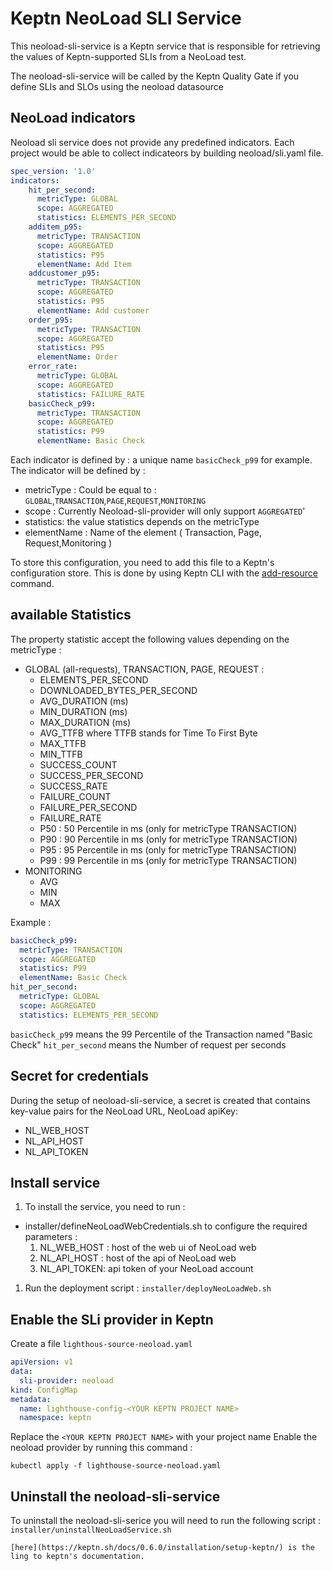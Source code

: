 # Keptn NeoLoad SLI Service

This neoload-sli-service is a Keptn service that is responsible for retrieving the values of Keptn-supported SLIs from a NeoLoad test.

The neoload-sli-service will be called by the Keptn Quality Gate if you define SLIs and SLOs using the neoload datasource

## NeoLoad indicators
Neoload sli service does not provide any predefined indicators.
Each project would be able to collect indicateors by building neoload/sli.yaml file.

```yaml
spec_version: '1.0'
indicators:
    hit_per_second:
      metricType: GLOBAL
      scope: AGGREGATED
      statistics: ELEMENTS_PER_SECOND
    additem_p95:
      metricType: TRANSACTION
      scope: AGGREGATED
      statistics: P95
      elementName: Add Item
    addcustomer_p95:
      metricType: TRANSACTION
      scope: AGGREGATED
      statistics: P95
      elementName: Add customer
    order_p95:
      metricType: TRANSACTION
      scope: AGGREGATED
      statistics: P95
      elementName: Order
    error_rate:
      metricType: GLOBAL
      scope: AGGREGATED
      statistics: FAILURE_RATE
    basicCheck_p99:
      metricType: TRANSACTION
      scope: AGGREGATED
      statistics: P99
      elementName: Basic Check
```

Each indicator is defined by :
a unique name `basicCheck_p99` for example.
The indicator will be defined by :
* metricType : Could be equal to : `GLOBAL`,`TRANSACTION`,`PAGE`,`REQUEST`,`MONITORING`
* scope : Currently Neoload-sli-provider will only support `AGGREGATED`'
* statistics: the value statistics depends on the metricType 
* elementName : Name of the element ( Transaction, Page, Request,Monitoring )


To store this configuration, you need to add this file to a Keptn's configuration store. This is done by using  Keptn CLI with the [add-resource](https://keptn.sh/docs/0.6.0/reference/cli/#keptn-add-resource) command. 

## available Statistics 
The property statistic accept the following values depending on the metricType :
* GLOBAL (all-requests), TRANSACTION, PAGE, REQUEST :
    * ELEMENTS_PER_SECOND
    * DOWNLOADED_BYTES_PER_SECOND
    * AVG_DURATION (ms)
    * MIN_DURATION (ms)
    * MAX_DURATION (ms)
    * AVG_TTFB where TTFB stands for Time To First Byte
    * MAX_TTFB
    * MIN_TTFB
    * SUCCESS_COUNT
    * SUCCESS_PER_SECOND
    * SUCCESS_RATE
    * FAILURE_COUNT
    * FAILURE_PER_SECOND
    * FAILURE_RATE
    * P50 : 50 Percentile in ms (only for metricType TRANSACTION)
    * P90 : 90 Percentile in ms (only for metricType TRANSACTION)
    * P95 : 95 Percentile in ms (only for metricType TRANSACTION)
    * P99 : 99 Percentile in ms (only for metricType TRANSACTION)
* MONITORING 
    * AVG
    * MIN
    * MAX

Example :
```yaml
basicCheck_p99:
  metricType: TRANSACTION
  scope: AGGREGATED
  statistics: P99
  elementName: Basic Check
hit_per_second:
  metricType: GLOBAL
  scope: AGGREGATED
  statistics: ELEMENTS_PER_SECOND
```
`basicCheck_p99` means the 99 Percentile of the Transaction named "Basic Check"
`hit_per_second` means the Number of request per seconds


## Secret for credentials
During the setup of neoload-sli-service, a secret is created that contains key-value pairs for the NeoLoad  URL, NeoLoad apiKey:
   * NL_WEB_HOST 
   * NL_API_HOST 
   * NL_API_TOKEN
    

## Install service <a id="install"></a>

1. To install the service, you need to run :
 * installer/defineNeoLoadWebCredentials.sh to configure the required parameters :
    1. NL_WEB_HOST : host of the web ui of NeoLoad web
    1. NL_API_HOST : host of the api of NeoLoad web
    1. NL_API_TOKEN: api token of your NeoLoad account
    
1. Run the deployment script : `installer/deployNeoLoadWeb.sh`  


## Enable the SLi provider in Keptn
Create a file `lighthous-source-neoload.yaml `
```yaml
apiVersion: v1
data:
  sli-provider: neoload
kind: ConfigMap
metadata:
  name: lighthouse-config-<YOUR KEPTN PROJECT NAME>
  namespace: keptn
 ```
Replace the `<YOUR KEPTN PROJECT NAME>` with your project name
Enable the neoload provider by running this command :
```
kubectl apply -f lighthouse-source-neoload.yaml    
```
## Uninstall the neoload-sli-service

To uninstall the neoload-sli-serice you will need to run the following script : `installer/uninstallNeoLoadService.sh`

 
    [here](https://keptn.sh/docs/0.6.0/installation/setup-keptn/) is the ling to keptn's documentation. 
